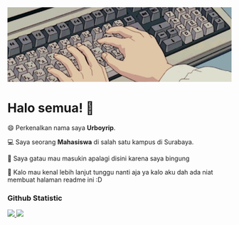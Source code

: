 <div align="center">
<img src="https://github.com/urboyrip/urboyrip/blob/main/messageImage_1676798017327.jpg" alt="Welcome">
</div>

# Halo semua! 👋

😄 Perkenalkan nama saya **Urboyrip**.

💻 Saya seorang **Mahasiswa** di salah satu kampus di Surabaya.

🤔 Saya gatau mau masukin apalagi disini karena saya bingung

💬 Kalo mau kenal lebih lanjut tunggu nanti aja ya kalo aku dah ada niat membuat halaman readme ini :D

### Github Statistic
<p align="left">
<a href="https://github.com/urboyrip">
  <img height="180em" src="https://github-readme-stats-eight-theta.vercel.app/api?username=urboyrip&show_icons=true&theme=dark&include_all_commits=true&count_private=true"/>
  <img height="180em" src="https://github-readme-stats-eight-theta.vercel.app/api/top-langs/?username=urboyrip&layout=compact&langs_count=8&theme=dark"/>
</a>
</p>

<!--
**urboyrip/urboyrip** is a ✨ _special_ ✨ repository because its `README.md` (this file) appears on your GitHub profile.

Here are some ideas to get you started:

- 🔭 I’m currently working on ...
- 🌱 I’m currently learning ...
- 👯 I’m looking to collaborate on ...
- 🤔 I’m looking for help with ...
- 💬 Ask me about ...
- 📫 How to reach me: ...
- 😄 Pronouns: ...
- ⚡ Fun fact: ...
-->

